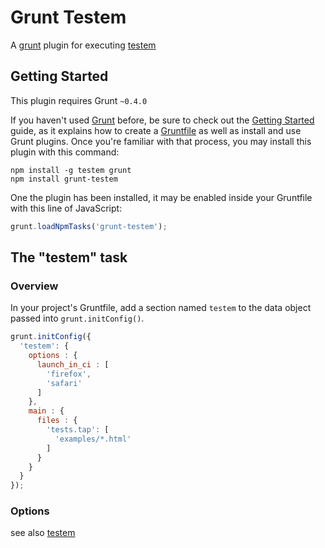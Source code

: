 # Grunt Testem

A [grunt](https://github.com/cowboy/grunt) plugin for executing [testem](https://github.com/airportyh/testem)

## Getting Started
This plugin requires Grunt `~0.4.0`

If you haven't used [Grunt](http://gruntjs.com/) before, be sure to check out the [Getting Started](http://gruntjs.com/getting-started) guide, as it explains how to create a [Gruntfile](http://gruntjs.com/sample-gruntfile) as well as install and use Grunt plugins. Once you're familiar with that process, you may install this plugin with this command:

```shell
npm install -g testem grunt
npm install grunt-testem
```

One the plugin has been installed, it may be enabled inside your Gruntfile with this line of JavaScript:

```js
grunt.loadNpmTasks('grunt-testem');
```

## The "testem" task

### Overview
In your project's Gruntfile, add a section named `testem` to the data object passed into `grunt.initConfig()`.

```js
grunt.initConfig({
  'testem': {
    options : {
      launch_in_ci : [
        'firefox',
        'safari'
      ]
    },
    main : {
      files : {
        'tests.tap': [
          'examples/*.html'
        ]
      }
    }
  }
});
```

### Options
see also [testem](https://github.com/airportyh/testem)



